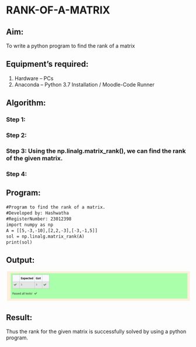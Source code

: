 # RANK-OF-A-MATRIX
## Aim:
To write a python program to find the rank of a matrix
## Equipment’s required:
1. 	Hardware – PCs
2. 	Anaconda – Python 3.7 Installation / Moodle-Code Runner
## Algorithm:
### Step 1: 
### Step 2: 
### Step 3: Using the np.linalg.matrix_rank(), we can find the rank of the given matrix.
### Step 4: 
## Program:
```
#Program to find the rank of a matrix.
#Developed by: Hashwatha
#RegisterNumber: 23012398
import numpy as np
A = [[5,-3,-10],[2,2,-3],[-3,-1,5]]
sol = np.linalg.matrix_rank(A)
print(sol)
```
## Output:
![Alt text](<rank of matric.png>)
## Result:
Thus the rank for the given matrix is successfully solved by  using a python program.

